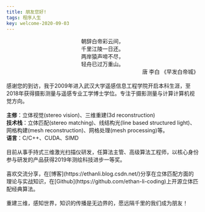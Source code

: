 ```yaml
---
title: 朋友您好!
tags: 程序人生
key: welcome-2020-09-03
---
```


<div style="text-align: center">
朝辞白帝彩云间，<br>千里江陵一日还。 <br>两岸猿声啼不尽，<br>轻舟已过万重山。</div>
<!--more-->
<div style="text-align: right"> 唐 李白 《早发白帝城》</div>

<br>
感谢您的到访，我于2009年进入武汉大学遥感信息工程学院开启本科生涯，至2018年获得摄影测量与遥感专业工学博士学位。专注于摄影测量与计算计算机视觉方向。
<br><br>
<b>主修</b>：立体视觉(stereo vision)、三维重建(3d reconstruction)
<br>
<b>技术栈</b>：立体匹配(stereo matching)、线结构光(line based structured light)、网格构建(mesh reconstruction)、网格处理(mesh processing)等。
<br>
<b>语言</b>：C/C++、CUDA、SIMD
<br><br>
目前从事手持式三维激光扫描仪研发，任算法主管、高级算法工程师，以核心身份参与研发的产品获得2019年测绘科技进步一等奖。
<br><br>
喜欢交流分享，在[博客](https://ethanli.blog.csdn.net/)分享在立体匹配方面的理论与实战知识，在[Github](https://github.com/ethan-li-coding)上开源立体匹配经典算法。
<br><br>
重建三维，感知世界，知识的传播是无边界的，愿远隔千里的我们成为朋友！